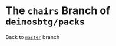# The `chairs` Branch of `deimosbtg/packs`
Back to [`master`](http://github.com/deimosbtg/packs/tree/master) branch
